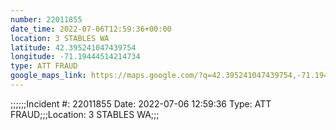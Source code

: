 ```yaml
---
number: 22011855
date_time: 2022-07-06T12:59:36+00:00
location: 3 STABLES WA
latitude: 42.395241047439754
longitude: -71.19444514214734
type: ATT FRAUD
google_maps_link: https://maps.google.com/?q=42.395241047439754,-71.19444514214734
---
```


;;;;;;Incident #: 22011855  Date: 2022-07-06 12:59:36   Type: ATT FRAUD;;;Location: 3 STABLES WA;;;
